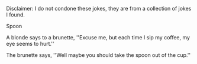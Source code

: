 Disclaimer: I do not condone these jokes, they are from a collection of jokes I found.

Spoon

A blonde says to a brunette, ''Excuse me, but each time I sip my coffee, my eye seems to hurt.''

The brunette says, ''Well maybe you should take the spoon out of the cup.''

